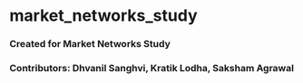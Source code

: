 # market_networks_study

### Created for Market Networks Study
### Contributors: Dhvanil Sanghvi, Kratik Lodha, Saksham Agrawal
